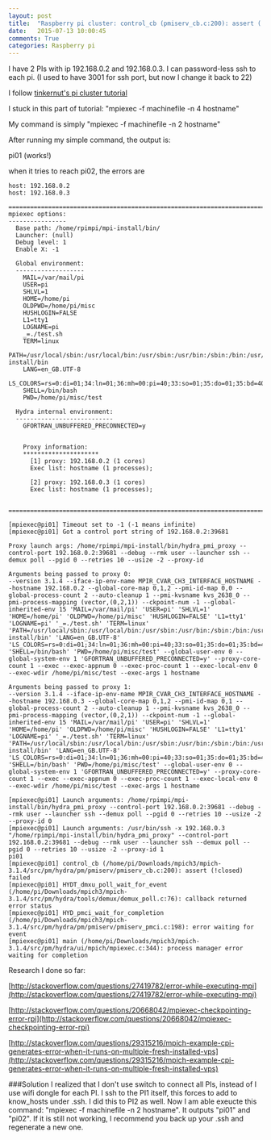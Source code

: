 ```yaml
---
layout: post
title:  "Raspberry pi cluster: control_cb (pmiserv_cb.c:200): assert (!closed) failed"
date:   2015-07-13 10:00:45
comments: True
categories: Raspberry pi 
---
```


I have 2 PIs with ip 192.168.0.2 and 192.168.0.3. I can password-less ssh to each pi. (I used to have 3001 for ssh port, but now I change it back to 22)

I follow [tinkernut's pi cluster tutorial](https://www.tinkernut.com/2014/05/make-cluster-computer-part-2/)

I stuck in this part of tutorial: "mpiexec -f machinefile -n 4 hostname"

My command is simply "mpiexec -f machinefile -n 2 hostname"

After running my simple command, the output is:

pi01 (works!)

when it tries to reach pi02, the errors are

    host: 192.168.0.2
    host: 192.168.0.3
    
    ==================================================================================================
    mpiexec options:
    ----------------
      Base path: /home/rpimpi/mpi-install/bin/
      Launcher: (null)
      Debug level: 1
      Enable X: -1
    
      Global environment:
      -------------------
        MAIL=/var/mail/pi
        USER=pi
        SHLVL=1
        HOME=/home/pi
        OLDPWD=/home/pi/misc
        HUSHLOGIN=FALSE
        L1=tty1
        LOGNAME=pi
        _=./test.sh
        TERM=linux
        PATH=/usr/local/sbin:/usr/local/bin:/usr/sbin:/usr/bin:/sbin:/bin:/usr/local/games:/usr/games:/home/rpimpi/mpi-install/bin
        LANG=en_GB.UTF-8
        LS_COLORS=rs=0:di=01;34:ln=01;36:mh=00:pi=40;33:so=01;35:do=01;35:bd=40;33;01:cd=40;33;01:or=40;31;01:su=37;41:sg=30;43:ca=30;41:tw=30;42:ow=34;42:st=37;44:ex=01;32:*.tar=01;31:*.tgz=01;31:*.arj=01;31:*.taz=01;31:*.lzh=01;31:*.lzma=01;31:*.tlz=01;31:*.txz=01;31:*.zip=01;31:*.z=01;31:*.Z=01;31:*.dz=01;31:*.gz=01;31:*.lz=01;31:*.xz=01;31:*.bz2=01;31:*.bz=01;31:*.tbz=01;31:*.tbz2=01;31:*.tz=01;31:*.deb=01;31:*.rpm=01;31:*.jar=01;31:*.war=01;31:*.ear=01;31:*.sar=01;31:*.rar=01;31:*.ace=01;31:*.zoo=01;31:*.cpio=01;31:*.7z=01;31:*.rz=01;31:*.jpg=01;35:*.jpeg=01;35:*.gif=01;35:*.bmp=01;35:*.pbm=01;35:*.pgm=01;35:*.ppm=01;35:*.tga=01;35:*.xbm=01;35:*.xpm=01;35:*.tif=01;35:*.tiff=01;35:*.png=01;35:*.svg=01;35:*.svgz=01;35:*.mng=01;35:*.pcx=01;35:*.mov=01;35:*.mpg=01;35:*.mpeg=01;35:*.m2v=01;35:*.mkv=01;35:*.webm=01;35:*.ogm=01;35:*.mp4=01;35:*.m4v=01;35:*.mp4v=01;35:*.vob=01;35:*.qt=01;35:*.nuv=01;35:*.wmv=01;35:*.asf=01;35:*.rm=01;35:*.rmvb=01;35:*.flc=01;35:*.avi=01;35:*.fli=01;35:*.flv=01;35:*.gl=01;35:*.dl=01;35:*.xcf=01;35:*.xwd=01;35:*.yuv=01;35:*.cgm=01;35:*.emf=01;35:*.axv=01;35:*.anx=01;35:*.ogv=01;35:*.ogx=01;35:*.aac=00;36:*.au=00;36:*.flac=00;36:*.mid=00;36:*.midi=00;36:*.mka=00;36:*.mp3=00;36:*.mpc=00;36:*.ogg=00;36:*.ra=00;36:*.wav=00;36:*.axa=00;36:*.oga=00;36:*.spx=00;36:*.xspf=00;36:
        SHELL=/bin/bash
        PWD=/home/pi/misc/test
    
      Hydra internal environment:
      ---------------------------
        GFORTRAN_UNBUFFERED_PRECONNECTED=y
    
    
        Proxy information:
        *********************
          [1] proxy: 192.168.0.2 (1 cores)
          Exec list: hostname (1 processes); 
    
          [2] proxy: 192.168.0.3 (1 cores)
          Exec list: hostname (1 processes); 
    
    
    ==================================================================================================
    
    [mpiexec@pi01] Timeout set to -1 (-1 means infinite)
    [mpiexec@pi01] Got a control port string of 192.168.0.2:39681
    
    Proxy launch args: /home/rpimpi/mpi-install/bin/hydra_pmi_proxy --control-port 192.168.0.2:39681 --debug --rmk user --launcher ssh --demux poll --pgid 0 --retries 10 --usize -2 --proxy-id 
    
    Arguments being passed to proxy 0:
    --version 3.1.4 --iface-ip-env-name MPIR_CVAR_CH3_INTERFACE_HOSTNAME --hostname 192.168.0.2 --global-core-map 0,1,2 --pmi-id-map 0,0 --global-process-count 2 --auto-cleanup 1 --pmi-kvsname kvs_2638_0 --pmi-process-mapping (vector,(0,2,1)) --ckpoint-num -1 --global-inherited-env 15 'MAIL=/var/mail/pi' 'USER=pi' 'SHLVL=1' 'HOME=/home/pi' 'OLDPWD=/home/pi/misc' 'HUSHLOGIN=FALSE' 'L1=tty1' 'LOGNAME=pi' '_=./test.sh' 'TERM=linux' 'PATH=/usr/local/sbin:/usr/local/bin:/usr/sbin:/usr/bin:/sbin:/bin:/usr/local/games:/usr/games:/home/rpimpi/mpi-install/bin' 'LANG=en_GB.UTF-8' 'LS_COLORS=rs=0:di=01;34:ln=01;36:mh=00:pi=40;33:so=01;35:do=01;35:bd=40;33;01:cd=40;33;01:or=40;31;01:su=37;41:sg=30;43:ca=30;41:tw=30;42:ow=34;42:st=37;44:ex=01;32:*.tar=01;31:*.tgz=01;31:*.arj=01;31:*.taz=01;31:*.lzh=01;31:*.lzma=01;31:*.tlz=01;31:*.txz=01;31:*.zip=01;31:*.z=01;31:*.Z=01;31:*.dz=01;31:*.gz=01;31:*.lz=01;31:*.xz=01;31:*.bz2=01;31:*.bz=01;31:*.tbz=01;31:*.tbz2=01;31:*.tz=01;31:*.deb=01;31:*.rpm=01;31:*.jar=01;31:*.war=01;31:*.ear=01;31:*.sar=01;31:*.rar=01;31:*.ace=01;31:*.zoo=01;31:*.cpio=01;31:*.7z=01;31:*.rz=01;31:*.jpg=01;35:*.jpeg=01;35:*.gif=01;35:*.bmp=01;35:*.pbm=01;35:*.pgm=01;35:*.ppm=01;35:*.tga=01;35:*.xbm=01;35:*.xpm=01;35:*.tif=01;35:*.tiff=01;35:*.png=01;35:*.svg=01;35:*.svgz=01;35:*.mng=01;35:*.pcx=01;35:*.mov=01;35:*.mpg=01;35:*.mpeg=01;35:*.m2v=01;35:*.mkv=01;35:*.webm=01;35:*.ogm=01;35:*.mp4=01;35:*.m4v=01;35:*.mp4v=01;35:*.vob=01;35:*.qt=01;35:*.nuv=01;35:*.wmv=01;35:*.asf=01;35:*.rm=01;35:*.rmvb=01;35:*.flc=01;35:*.avi=01;35:*.fli=01;35:*.flv=01;35:*.gl=01;35:*.dl=01;35:*.xcf=01;35:*.xwd=01;35:*.yuv=01;35:*.cgm=01;35:*.emf=01;35:*.axv=01;35:*.anx=01;35:*.ogv=01;35:*.ogx=01;35:*.aac=00;36:*.au=00;36:*.flac=00;36:*.mid=00;36:*.midi=00;36:*.mka=00;36:*.mp3=00;36:*.mpc=00;36:*.ogg=00;36:*.ra=00;36:*.wav=00;36:*.axa=00;36:*.oga=00;36:*.spx=00;36:*.xspf=00;36:' 'SHELL=/bin/bash' 'PWD=/home/pi/misc/test' --global-user-env 0 --global-system-env 1 'GFORTRAN_UNBUFFERED_PRECONNECTED=y' --proxy-core-count 1 --exec --exec-appnum 0 --exec-proc-count 1 --exec-local-env 0 --exec-wdir /home/pi/misc/test --exec-args 1 hostname 
    
    Arguments being passed to proxy 1:
    --version 3.1.4 --iface-ip-env-name MPIR_CVAR_CH3_INTERFACE_HOSTNAME --hostname 192.168.0.3 --global-core-map 0,1,2 --pmi-id-map 0,1 --global-process-count 2 --auto-cleanup 1 --pmi-kvsname kvs_2638_0 --pmi-process-mapping (vector,(0,2,1)) --ckpoint-num -1 --global-inherited-env 15 'MAIL=/var/mail/pi' 'USER=pi' 'SHLVL=1' 'HOME=/home/pi' 'OLDPWD=/home/pi/misc' 'HUSHLOGIN=FALSE' 'L1=tty1' 'LOGNAME=pi' '_=./test.sh' 'TERM=linux' 'PATH=/usr/local/sbin:/usr/local/bin:/usr/sbin:/usr/bin:/sbin:/bin:/usr/local/games:/usr/games:/home/rpimpi/mpi-install/bin' 'LANG=en_GB.UTF-8' 'LS_COLORS=rs=0:di=01;34:ln=01;36:mh=00:pi=40;33:so=01;35:do=01;35:bd=40;33;01:cd=40;33;01:or=40;31;01:su=37;41:sg=30;43:ca=30;41:tw=30;42:ow=34;42:st=37;44:ex=01;32:*.tar=01;31:*.tgz=01;31:*.arj=01;31:*.taz=01;31:*.lzh=01;31:*.lzma=01;31:*.tlz=01;31:*.txz=01;31:*.zip=01;31:*.z=01;31:*.Z=01;31:*.dz=01;31:*.gz=01;31:*.lz=01;31:*.xz=01;31:*.bz2=01;31:*.bz=01;31:*.tbz=01;31:*.tbz2=01;31:*.tz=01;31:*.deb=01;31:*.rpm=01;31:*.jar=01;31:*.war=01;31:*.ear=01;31:*.sar=01;31:*.rar=01;31:*.ace=01;31:*.zoo=01;31:*.cpio=01;31:*.7z=01;31:*.rz=01;31:*.jpg=01;35:*.jpeg=01;35:*.gif=01;35:*.bmp=01;35:*.pbm=01;35:*.pgm=01;35:*.ppm=01;35:*.tga=01;35:*.xbm=01;35:*.xpm=01;35:*.tif=01;35:*.tiff=01;35:*.png=01;35:*.svg=01;35:*.svgz=01;35:*.mng=01;35:*.pcx=01;35:*.mov=01;35:*.mpg=01;35:*.mpeg=01;35:*.m2v=01;35:*.mkv=01;35:*.webm=01;35:*.ogm=01;35:*.mp4=01;35:*.m4v=01;35:*.mp4v=01;35:*.vob=01;35:*.qt=01;35:*.nuv=01;35:*.wmv=01;35:*.asf=01;35:*.rm=01;35:*.rmvb=01;35:*.flc=01;35:*.avi=01;35:*.fli=01;35:*.flv=01;35:*.gl=01;35:*.dl=01;35:*.xcf=01;35:*.xwd=01;35:*.yuv=01;35:*.cgm=01;35:*.emf=01;35:*.axv=01;35:*.anx=01;35:*.ogv=01;35:*.ogx=01;35:*.aac=00;36:*.au=00;36:*.flac=00;36:*.mid=00;36:*.midi=00;36:*.mka=00;36:*.mp3=00;36:*.mpc=00;36:*.ogg=00;36:*.ra=00;36:*.wav=00;36:*.axa=00;36:*.oga=00;36:*.spx=00;36:*.xspf=00;36:' 'SHELL=/bin/bash' 'PWD=/home/pi/misc/test' --global-user-env 0 --global-system-env 1 'GFORTRAN_UNBUFFERED_PRECONNECTED=y' --proxy-core-count 1 --exec --exec-appnum 0 --exec-proc-count 1 --exec-local-env 0 --exec-wdir /home/pi/misc/test --exec-args 1 hostname 
    
    [mpiexec@pi01] Launch arguments: /home/rpimpi/mpi-install/bin/hydra_pmi_proxy --control-port 192.168.0.2:39681 --debug --rmk user --launcher ssh --demux poll --pgid 0 --retries 10 --usize -2 --proxy-id 0 
    [mpiexec@pi01] Launch arguments: /usr/bin/ssh -x 192.168.0.3 "/home/rpimpi/mpi-install/bin/hydra_pmi_proxy" --control-port 192.168.0.2:39681 --debug --rmk user --launcher ssh --demux poll --pgid 0 --retries 10 --usize -2 --proxy-id 1 
    pi01
    [mpiexec@pi01] control_cb (/home/pi/Downloads/mpich3/mpich-3.1.4/src/pm/hydra/pm/pmiserv/pmiserv_cb.c:200): assert (!closed) failed
    [mpiexec@pi01] HYDT_dmxu_poll_wait_for_event (/home/pi/Downloads/mpich3/mpich-3.1.4/src/pm/hydra/tools/demux/demux_poll.c:76): callback returned error status
    [mpiexec@pi01] HYD_pmci_wait_for_completion (/home/pi/Downloads/mpich3/mpich-3.1.4/src/pm/hydra/pm/pmiserv/pmiserv_pmci.c:198): error waiting for event
    [mpiexec@pi01] main (/home/pi/Downloads/mpich3/mpich-3.1.4/src/pm/hydra/ui/mpich/mpiexec.c:344): process manager error waiting for completion



Research I done so far:

[http://stackoverflow.com/questions/27419782/error-while-executing-mpi](http://stackoverflow.com/questions/27419782/error-while-executing-mpi)

[http://stackoverflow.com/questions/20668042/mpiexec-checkpointing-error-rpi](http://stackoverflow.com/questions/20668042/mpiexec-checkpointing-error-rpi)

[http://stackoverflow.com/questions/29315216/mpich-example-cpi-generates-error-when-it-runs-on-multiple-fresh-installed-vps](http://stackoverflow.com/questions/29315216/mpich-example-cpi-generates-error-when-it-runs-on-multiple-fresh-installed-vps)


###Solution
I realized that I don't use switch to connect all PIs, instead of I use wifi dongle for each PI. I ssh to the PI1 itself, this forces to add to know_hosts under .ssh. I did this to PI2 as well. Now I am able exeucte this command: "mpiexec -f machinefile -n 2 hostname". It outputs "pi01" and "pi02". If it is still not working, I recommend you back up your .ssh and regenerate a new one.
